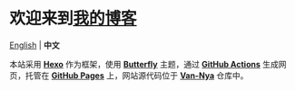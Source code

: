 # 欢迎来到[我的博客](ruavan.one "Van喵的小窝")

[English](README.md "README.md") | **中文**

本站采用 [**Hexo**](https://hexo.io "Hexo 官网") 作为框架，使用 [**Butterfly**](https://butterfly.js.org "Butterfly 官网") 主题，通过 [**GitHub Actions**](https://github.com/features/actions "GitHub Actions 官网") 生成网页，托管在 [**GitHub Pages**](https://pages.github.com/ "GitHub Pages 官网") 上，网站源代码位于 [**Van-Nya**](https://github.com/Van-Nya/Van-Nya "Nya? Nya!") 仓库中。
